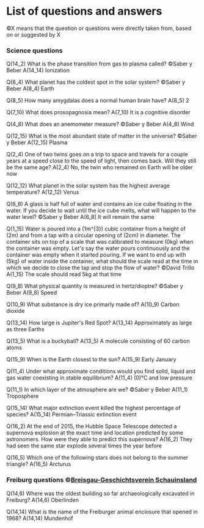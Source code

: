 # List of questions and answers

©X means that the question or questions were directly taken from, based on or suggested by X

### Science questions
Q(14_2) What is the phase transition from gas to plasma called? ©Saber y Beber
A(14_14) Ionization

Q(8_4) What planet has the coldest spot in the solar system? ©Saber y Beber
A(8_4) Earth

Q(8_5) How many amygdalas does a normal human brain have?
A(8_5) 2

Q(7_10) What does prosopagnosia mean?
A(7_10) It is a cognitive disorder

Q(4_8) What does an anemometer measure? ©Saber y Beber
A(4_8) Wind

Q(12_15) What is the most abundant state of matter in the universe? ©Saber y Beber
A(12_15) Plasma

Q(2_4) One of two twins goes on a trip to space and travels for a couple years at a speed close to the speed of light, then comes back. Will they still be the same age?
A(2_4) No, the twin who remained on Earth will be older now

Q(12_12) What planet in the solar system has the highest average temperature?
A(12_12) Venus

Q(6_8) A glass is half full of water and contains an ice cube floating in the water. If you decide to wait until the ice cube melts, what will happen to the water level? ©Saber y Beber
A(6_8) It will remain the same

Q(1_15) Water is poured into a \(1m^{3}\) cubic container from a height of \(2m\) and from a tap with a circular opening of \(2cm\) in diameter. The container sits on top of a scale that was calibrated to measure \(0kg\) when the container was empty. Let's say the water pours continuously and the container was empty when it started pouring. If we want to end up with \(5kg\) of water inside the container, what should the scale read at the time in which we decide to close the tap and stop the flow of water? ©David Trillo
A(1_15) The scale should read 5kg at that time

Q(9_8) What physical quantity is measured in hertz/dioptre? ©Saber y Beber
A(9_8) Speed

Q(10_9) What substance is dry ice primarly made of?
A(10_9) Carbon dioxide

Q(13_14) How large is Jupiter's Red Spot?
A(13_14) Approximately as large as three Earths

Q(13_5) What is a buckyball?
A(13_5) A molecule consisting of 60 carbon atoms

Q(15_9) When is the Earth closest to the sun?
A(15_9) Early January

Q(11_4) Under what approximate conditions would you find solid, liquid and gas water coexisting in stable equilibrium?
A(11_4) \(0\)&deg;C and low pressure

Q(11_1) In which layer of the atmosphere are we? ©Saber y Beber
A(11_1) Troposphere

Q(15_14) What major extinction event killed the highest percentage of species?
A(15_14) Permian–Triassic extinction event

Q(16_2) At the end of 2015, the Hubble Space Telescope detected a supernova explosion at the exact time and location predicted by some astronomers. How were they able to predict this supernova?
A(16_2) They had seen the same star explode several times the year before

Q(16_5) Which one of the following stars does not belong to the summer triangle?
A(16_5) Arcturus

### Freiburg questions &copy;[Breisgau-Geschichtsverein Schauinsland](https://www.breisgau-geschichtsverein.de/de/freiburg-quiz/archiv.php)

Q(14,6) Where was the oldest building so far archaeologically excavated in Freiburg?
A(14,6) Oberlinden

Q(14,14) What is the name of the Freiburger animal enclosure that opened in 1968?
A(14,14) Mundenhof
